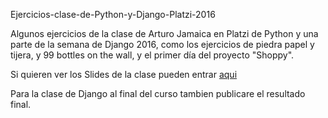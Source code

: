 Ejercicios-clase-de-Python-y-Django-Platzi-2016

Algunos ejercicios de la clase de Arturo Jamaica en Platzi de Python y una parte de la semana de Django 2016, como los ejercicios de piedra papel y tijera, y 99 bottles on the wall, y el primer día del proyecto "Shoppy".

Si quieren ver los Slides de la clase pueden entrar [aqui](https://static.platzi.com/media/public/uploads/569ee4b3d4029259590a41f5.pdf)

Para la clase de Django al final del curso tambien publicare el resultado final.
